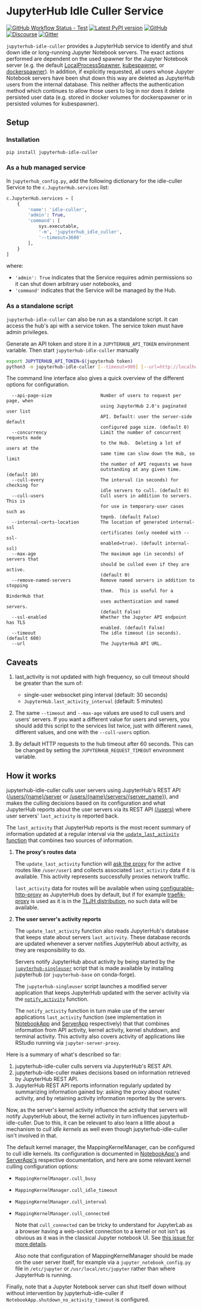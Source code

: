 # JupyterHub Idle Culler Service

[![GitHub Workflow Status - Test](https://img.shields.io/github/workflow/status/jupyterhub/jupyterhub-idle-culler/Test?logo=github&label=tests)](https://github.com/jupyterhub/jupyterhub-idle-culler/actions)
[![Latest PyPI version](https://img.shields.io/pypi/v/jupyterhub-idle-culler?logo=pypi&logoColor=white)](https://pypi.python.org/pypi/jupyterhub-idle-culler)
[![GitHub](https://img.shields.io/badge/issue_tracking-github-blue?logo=github)](https://github.com/jupyterhub/jupyterhub-idle-culler/issues)
[![Discourse](https://img.shields.io/badge/help_forum-discourse-blue?logo=discourse)](https://discourse.jupyter.org/c/jupyterhub)
[![Gitter](https://img.shields.io/badge/social_chat-gitter-blue?logo=gitter)](https://gitter.im/jupyterhub/jupyterhub)

`jupyterhub-idle-culler` provides a JupyterHub service to identify and shut down idle or long-running Jupyter Notebook servers.
The exact actions performed are dependent on the used spawner for the Jupyter Notebook server (e.g. the default [LocalProcessSpawner](https://jupyterhub.readthedocs.io/en/stable/api/spawner.html#localprocessspawner>), [kubespawner](https://github.com/jupyterhub/kubespawner), or [dockerspawner](https://github.com/jupyterhub/dockerspawner)).
In addition, if explicitly requested, all users whose Jupyter Notebook servers have been shut down this way are deleted as JupyterHub users from the internal database. This neither affects the authentication method which continues to allow those users to log in nor does it delete persisted user data (e.g. stored in docker volumes for dockerspawner or in persisted volumes for kubespawner).

## Setup

### Installation

```bash
pip install jupyterhub-idle-culler
```

### As a hub managed service

In `jupyterhub_config.py`, add the following dictionary for the idle-culler
Service to the `c.JupyterHub.services` list:

```python
c.JupyterHub.services = [
    {
        'name': 'idle-culler',
        'admin': True,
        'command': [
            sys.executable,
            '-m', 'jupyterhub_idle_culler',
            '--timeout=3600'
        ],
    }
]
```

where:

- `'admin': True` indicates that the Service requires admin permissions so
  it can shut down arbitrary user notebooks, and
- `'command'` indicates that the Service will be managed by the Hub.

### As a standalone script

`jupyterhub-idle-culler` can also be run as a standalone script. It can
access the hub's api with a service token. The service token must have
admin privileges.

Generate an API token and store it in a `JUPYTERHUB_API_TOKEN` environment
variable. Then start `jupyterhub-idle-culler` manually

```bash
export JUPYTERHUB_API_TOKEN=$(jupyterhub token)
python3 -m jupyterhub-idle-culler [--timeout=900] [--url=http://localhost:8081/hub/api]
```

The command line interface also gives a quick overview of the different options for configuration.

```
  --api-page-size                  Number of users to request per page, when
                                   using JupyterHub 2.0's paginated user list
                                   API. Default: user the server-side default
                                   configured page size. (default 0)
  --concurrency                    Limit the number of concurrent requests made
                                   to the Hub.  Deleting a lot of users at the
                                   same time can slow down the Hub, so limit
                                   the number of API requests we have
                                   outstanding at any given time. (default 10)
  --cull-every                     The interval (in seconds) for checking for
                                   idle servers to cull. (default 0)
  --cull-users                     Cull users in addition to servers.  This is
                                   for use in temporary-user cases such as
                                   tmpnb. (default False)
  --internal-certs-location        The location of generated internal-ssl
                                   certificates (only needed with --ssl-
                                   enabled=true). (default internal-ssl)
  --max-age                        The maximum age (in seconds) of servers that
                                   should be culled even if they are active.
                                   (default 0)
  --remove-named-servers           Remove named servers in addition to stopping
                                   them.  This is useful for a BinderHub that
                                   uses authentication and named servers.
                                   (default False)
  --ssl-enabled                    Whether the Jupyter API endpoint has TLS
                                   enabled. (default False)
  --timeout                        The idle timeout (in seconds). (default 600)
  --url                            The JupyterHub API URL.
```

## Caveats

1. last_activity is not updated with high frequency, so cull timeout should be
   greater than the sum of:

   - single-user websocket ping interval (default: 30 seconds)
   - `JupyterHub.last_activity_interval` (default: 5 minutes)

2. The same `--timeout` and `--max-age` values are used to cull
   users and users' servers. If you want a different value for users and servers,
   you should add this script to the services list twice, just with different
   `name`s, different values, and one with the `--cull-users` option.

3. By default HTTP requests to the hub timeout after 60 seconds. This can be
   changed by setting the `JUPYTERHUB_REQUEST_TIMEOUT` environment variable.

## How it works

jupyterhub-idle-culler culls user servers using JupyterHub's REST API
([/users/{name}/server](https://jupyterhub.readthedocs.io/en/stable/_static/rest-api/index.html#operation--users--name--server-delete)
or
[/users/{name}/servers/{server_name}](https://jupyterhub.readthedocs.io/en/stable/_static/rest-api/index.html#operation--users--name--servers--server_name--delete)),
and makes the culling decisions based on its configuration and what JupyterHub
reports about the user servers via its REST API
[(/users)](https://jupyterhub.readthedocs.io/en/stable/_static/rest-api/index.html#path--users)
where user servers' `last_activity` is reported back.

The `last_activity` that JupyterHub reports is the most recent summary of
information updated at a regular interval via the [`update_last_activity`
function](https://github.com/jupyterhub/jupyterhub/blob/1.4.2/jupyterhub/app.py#L2646)
that combines two sources of information.

1. **The proxy's routes data**

   The `update_last_activity` function will [ask the
   proxy](https://jupyterhub.readthedocs.io/en/stable/reference/proxy.html#retrieving-routes)
   for the active routes like `/user/user1` and collects associated
   `last_activity` data if it is available. This activity represents
   successfully proxies network traffic.

   `last_activity` data for routes will be available when using
   [configurable-http-proxy](https://github.com/jupyterhub/configurable-http-proxy#readme)
   as JupyterHub does by default, but if for example
   [traefik-proxy](https://github.com/jupyterhub/traefik-proxy#readme) is used
   as it is in the [TLJH distribution](https://tljh.jupyter.org), no such data
   will be available.

2. **The user server's activity reports**

   The `update_last_activity` function also reads JupyterHub's database that
   keeps state about servers `last_activity`. These database records are updated
   whenever a server notifies JupyterHub about activity, as they are
   responsibility to do.

   Servers notify JupyterHub about activity by being started by the
   [`jupyterhub-singleuser`](https://github.com/jupyterhub/jupyterhub/blob/1.4.2/setup.py#L115)
   script that is made available by installing jupyterhub (or `jupyterhub-base`
   on conda-forge).

   The `jupyterhub-singleuser` script launches a modified server application
   that keeps JupyterHub updated with the server activity via the
   [`notify_activity`](https://github.com/jupyterhub/jupyterhub/blob/1.4.2/jupyterhub/singleuser/mixins.py#L497)
   function.

   The `notify_activity` function in turn make use of the server applications
   `last_activity` function (see implementation in
   [NotebookApp](https://github.com/jupyter/notebook/blob/v6.4.0/notebook/notebookapp.py#L392-L397)
   and
   [ServerApp](https://github.com/jupyter-server/jupyter_server/blob/v1.9.0/jupyter_server/serverapp.py#L375)
   respectively) that that combines information from API activity, kernel
   activity, kernel shutdown, and terminal activity. This activity also covers
   activity of applications like RStudio running via `jupyter-server-proxy`.

Here is a summary of what's described so far:

1. jupyterhub-idle-culler culls servers via JupyterHub's REST API.
2. jupyterhub-idle-culler makes decisions based on information retrieved by
   JupyterHub REST API.
3. JupyterHub REST API reports information regularly updated by summarizing
   information gained by: asking the proxy about routes' activity, and by
   retaining activity information reported by the servers.

Now, as the server's kernel activity influence the activity that servers will
notify JupyterHub about, the kernel activity in turn influences
jupyterhub-idle-culler. Due to this, it can be relevant to also learn a little
about a mechanism to _cull idle kernels_ as well even though
jupyterhub-idle-culler isn't involved in that.

The default kernel manager, the MappingKernelManager, can be configured to cull
idle kernels. Its configuration is documented in
[NotebookApp's](https://jupyter-notebook.readthedocs.io/en/stable/config.html#options)
and
[ServerApp's](https://jupyter-server.readthedocs.io/en/latest/full-config.html)
respective documentation, and here are some relevant kernel culling
configuration options:

- `MappingKernelManager.cull_busy`
- `MappingKernelManager.cull_idle_timeout`
- `MappingKernelManager.cull_interval`
- `MappingKernelManager.cull_connected`

  Note that `cull_connected` can be tricky to understand for JupyterLab as a
  browser having a web-socket connection to a kernel or not isn't as obvious as
  it was in the classical Jupyter notebook UI. See [this issue for more
  details](https://github.com/jupyterlab/jupyterlab/issues/6893).

  Also note that configuration of MappingKernelManager should be made on the
  user server itself, for example via a `jupyter_notebook_config.py` file in
  `/etc/jupyter` or `/usr/local/etc/jupyter` rather than where JupyterHub is
  running.

Finally, note that a Jupyter Notebook server can shut itself down without
without intervention by jupyterhub-idle-culler if
`NotebookApp.shutdown_no_activity_timeout` is configured.
